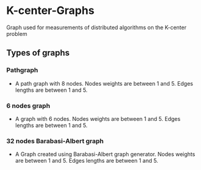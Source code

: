 # K-center-Graphs
Graph used for measurements of distributed algorithms on the K-center problem

## Types of graphs

### Pathgraph

* A path graph with 8 nodes. Nodes weights are between 1 and 5. Edges lengths are between 1 and 5.

### 6 nodes graph

* A graph with 6 nodes. Nodes weights are between 1 and 5. Edges lengths are between 1 and 5.

### 32 nodes Barabasi-Albert graph

* A Graph created using Barabasi-Albert graph generator. Nodes weights are between 1 and 5. Edges lengths are between 1 and 5.

